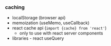 ### caching
- localStorage (browser api)
- memoization (useMemo, useCallback)
- react cache api (`import {cache} from 'react'`)
    - only to use with react server components
- libraries - react useQuery

